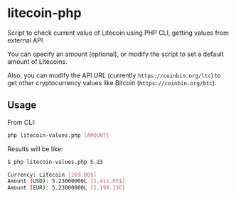 # litecoin-php
Script to check current value of Litecoin using PHP CLI, getting values from external API

You can specify an amount (optional), or modify the script to set a default amount of Litecoins. 

Also, you can modify the API URL (currently `https://coinbin.org/ltc`) to get other cryptocurrency values like Bitcoin (`https://coinbin.org/btc`).

## Usage

From CLI: 

```bash
php litecoin-values.php [AMOUNT]
```

Results will be like:

```bash
$ php litecoin-values.php 5.23

Currency: Litecoin [269.80$]
Amount (USD): 5.23000000L [1,411.05$]
Amount (EUR): 5.23000000L [1,198.13€]
```
